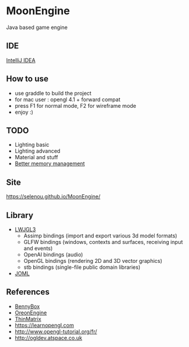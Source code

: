 # MoonEngine
Java based game engine

## IDE
[IntelliJ IDEA](https://www.jetbrains.com/idea/)

## How to use
+ use graddle to build the project
+ for mac user : opengl 4.1 + forward compat
+ press F1 for normal mode, F2 for wireframe mode
+ enjoy :)

## TODO
+ Lighting basic
+ Lighting advanced
+ Material and stuff
+ [Better memory management](https://github.com/LWJGL/lwjgl3-wiki/wiki/1.3.-Memory-FAQ)

## Site
https://selenou.github.io/MoonEngine/

## Library
+ [LWJGL3](https://www.lwjgl.org/)
    + Assimp bindings (import and export various 3d model formats)
    + GLFW bindings (windows, contexts and surfaces, receiving input and events)
    + OpenAl bindings (audio)
    + OpenGL bindings (rendering 2D and 3D vector graphics)
    + stb bindings (single-file public domain libraries)
+ [JOML](https://github.com/JOML-CI/JOML)

## References
+ [BennyBox](https://www.youtube.com/user/thebennybox)
+ [OreonEngine](https://www.youtube.com/channel/UC9lXX-YnU_VcDT3VS85skMQ)
+ [ThinMatrix](https://www.youtube.com/user/ThinMatrix)
+ https://learnopengl.com
+ http://www.opengl-tutorial.org/fr/
+ http://ogldev.atspace.co.uk